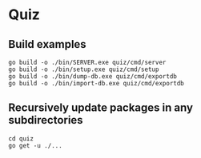 # Quiz

## Build examples

```
go build -o ./bin/SERVER.exe quiz/cmd/server
go build -o ./bin/setup.exe quiz/cmd/setup
go build -o ./bin/dump-db.exe quiz/cmd/exportdb
go build -o ./bin/import-db.exe quiz/cmd/exportdb
```

## Recursively update packages in any subdirectories

```
cd quiz
go get -u ./...
```
